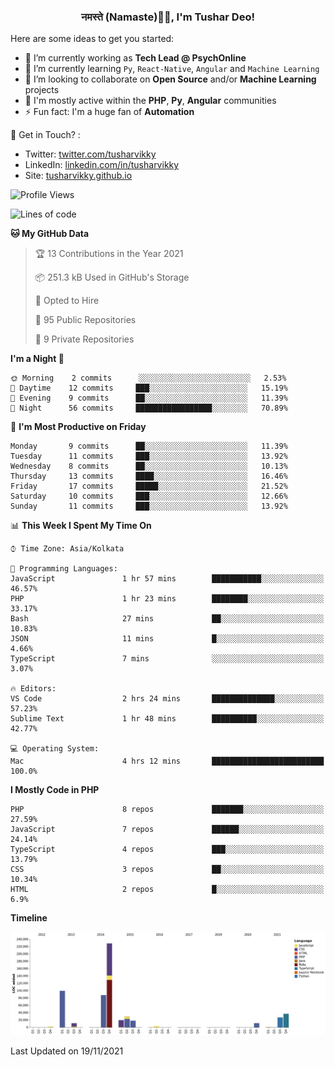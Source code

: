 <h3 align="center">नमस्ते (Namaste)🙏🏻, I'm Tushar Deo!</h3>

Here are some ideas to get you started:

- 🔭 I’m currently working as **Tech Lead @ PsychOnline**
- 🌱 I’m currently learning `Py`, `React-Native`, `Angular` and `Machine Learning`
- 👯 I’m looking to collaborate on **Open Source** and/or **Machine Learning** projects
- 💬 I'm mostly active within the **PHP**, **Py**, **Angular** communities
- ⚡ Fun fact: I'm a huge fan of **Automation**

📣 Get in Touch? :
- Twitter: [twitter.com/tusharvikky](https://twitter.com/tusharvikky)
- LinkedIn: [linkedin.com/in/tusharvikky](https://www.linkedin.com/in/tusharvikky/)
- Site: [tusharvikky.github.io](https://tusharvikky.github.io/)

<!--START_SECTION:waka-->
![Profile Views](http://img.shields.io/badge/Profile%20Views-0-blue)

![Lines of code](https://img.shields.io/badge/From%20Hello%20World%20I%27ve%20Written-577137%20lines%20of%20code-blue)

**🐱 My GitHub Data** 

> 🏆 13 Contributions in the Year 2021
 > 
> 📦 251.3 kB Used in GitHub's Storage 
 > 
> 💼 Opted to Hire
 > 
> 📜 95 Public Repositories 
 > 
> 🔑 9 Private Repositories  
 > 
**I'm a Night 🦉** 

```text
🌞 Morning    2 commits      ░░░░░░░░░░░░░░░░░░░░░░░░░   2.53% 
🌆 Daytime    12 commits     ███░░░░░░░░░░░░░░░░░░░░░░   15.19% 
🌃 Evening    9 commits      ██░░░░░░░░░░░░░░░░░░░░░░░   11.39% 
🌙 Night      56 commits     █████████████████░░░░░░░░   70.89%

```
📅 **I'm Most Productive on Friday** 

```text
Monday       9 commits      ██░░░░░░░░░░░░░░░░░░░░░░░   11.39% 
Tuesday      11 commits     ███░░░░░░░░░░░░░░░░░░░░░░   13.92% 
Wednesday    8 commits      ██░░░░░░░░░░░░░░░░░░░░░░░   10.13% 
Thursday     13 commits     ████░░░░░░░░░░░░░░░░░░░░░   16.46% 
Friday       17 commits     █████░░░░░░░░░░░░░░░░░░░░   21.52% 
Saturday     10 commits     ███░░░░░░░░░░░░░░░░░░░░░░   12.66% 
Sunday       11 commits     ███░░░░░░░░░░░░░░░░░░░░░░   13.92%

```


📊 **This Week I Spent My Time On** 

```text
⌚︎ Time Zone: Asia/Kolkata

💬 Programming Languages: 
JavaScript               1 hr 57 mins        ███████████░░░░░░░░░░░░░░   46.57% 
PHP                      1 hr 23 mins        ████████░░░░░░░░░░░░░░░░░   33.17% 
Bash                     27 mins             ██░░░░░░░░░░░░░░░░░░░░░░░   10.83% 
JSON                     11 mins             █░░░░░░░░░░░░░░░░░░░░░░░░   4.66% 
TypeScript               7 mins              ░░░░░░░░░░░░░░░░░░░░░░░░░   3.07%

🔥 Editors: 
VS Code                  2 hrs 24 mins       ██████████████░░░░░░░░░░░   57.23% 
Sublime Text             1 hr 48 mins        ██████████░░░░░░░░░░░░░░░   42.77%

💻 Operating System: 
Mac                      4 hrs 12 mins       █████████████████████████   100.0%

```

**I Mostly Code in PHP** 

```text
PHP                      8 repos             ███████░░░░░░░░░░░░░░░░░░   27.59% 
JavaScript               7 repos             ██████░░░░░░░░░░░░░░░░░░░   24.14% 
TypeScript               4 repos             ███░░░░░░░░░░░░░░░░░░░░░░   13.79% 
CSS                      3 repos             ██░░░░░░░░░░░░░░░░░░░░░░░   10.34% 
HTML                     2 repos             █░░░░░░░░░░░░░░░░░░░░░░░░   6.9%

```


**Timeline**

![Chart not found](https://raw.githubusercontent.com/tusharvikky/tusharvikky/master/charts/bar_graph.png) 


 Last Updated on 19/11/2021
<!--END_SECTION:waka-->

